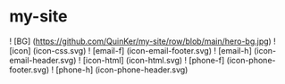 # my-site
! [BG] (https://github.com/QuinKer/my-site/row/blob/main/hero-bg.jpg)
! [icon] (icon-css.svg)
! [email-f] (icon-email-footer.svg)
! [email-h] (icon-email-header.svg)
! [icon-html] (icon-html.svg)
! [phone-f] (icon-phone-footer.svg)
! [phone-h] (icon-phone-header.svg)
